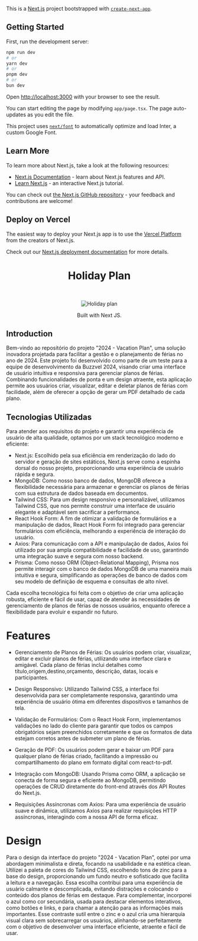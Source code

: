 This is a [Next.js](https://nextjs.org/) project bootstrapped with [`create-next-app`](https://github.com/vercel/next.js/tree/canary/packages/create-next-app).

## Getting Started

First, run the development server:

```bash
npm run dev
# or
yarn dev
# or
pnpm dev
# or
bun dev
```

Open [http://localhost:3000](http://localhost:3000) with your browser to see the result.

You can start editing the page by modifying `app/page.tsx`. The page auto-updates as you edit the file.

This project uses [`next/font`](https://nextjs.org/docs/basic-features/font-optimization) to automatically optimize and load Inter, a custom Google Font.

## Learn More

To learn more about Next.js, take a look at the following resources:

-   [Next.js Documentation](https://nextjs.org/docs) - learn about Next.js features and API.
-   [Learn Next.js](https://nextjs.org/learn) - an interactive Next.js tutorial.

You can check out [the Next.js GitHub repository](https://github.com/vercel/next.js/) - your feedback and contributions are welcome!

## Deploy on Vercel

The easiest way to deploy your Next.js app is to use the [Vercel Platform](https://vercel.com/new?utm_medium=default-template&filter=next.js&utm_source=create-next-app&utm_campaign=create-next-app-readme) from the creators of Next.js.

Check out our [Next.js deployment documentation](https://nextjs.org/docs/deployment) for more details.

<h1 align="center"> Holiday Plan </h1> <br>
<p align="center">
    <img src="https://i.pinimg.com/originals/73/17/91/731791a48ea86eca290be2678160464d.png" alt="Holiday plan">
</p>

<p align="center">
 Built with Next JS.
</p>

## Introduction

Bem-vindo ao repositório do projeto "2024 - Vacation Plan", uma solução inovadora projetada para facilitar a gestão e o planejamento de férias no ano de 2024. Este projeto foi desenvolvido como parte de um teste para a equipe de desenvolvimento da Buzzvel 2024, visando criar uma interface de usuário intuitiva e responsiva para gerenciar planos de férias. Combinando funcionalidades de ponta e um design atraente, esta aplicação permite aos usuários criar, visualizar, editar e deletar planos de férias com facilidade, além de oferecer a opção de gerar um PDF detalhado de cada plano.

## Tecnologias Utilizadas

<p>Para atender aos requisitos do projeto e garantir uma experiência de usuário de alta qualidade, optamos por um stack tecnológico moderno e eficiente:</p>

-   Next.js: Escolhido pela sua eficiência em renderização do lado do servidor e geração de sites estáticos, Next.js serve como a espinha dorsal do nosso projeto, proporcionando uma experiência de usuário rápida e segura. <br />
-   MongoDB: Como nosso banco de dados, MongoDB oferece a flexibilidade necessária para armazenar e gerenciar os planos de férias com sua estrutura de dados baseada em documentos.<br />
-   Tailwind CSS: Para um design responsivo e personalizável, utilizamos Tailwind CSS, que nos permite construir uma interface de usuário elegante e adaptável sem sacrificar a performance.<br />
-   React Hook Form: A fim de otimizar a validação de formulários e a manipulação de dados, React Hook Form foi integrado para gerenciar formulários com eficiência, melhorando a experiência de interação do usuário.<br />
-   Axios: Para comunicação com a API e manipulação de dados, Axios foi utilizado por sua ampla compatibilidade e facilidade de uso, garantindo uma integração suave e segura com nosso backend.<br />
-   Prisma: Como nosso ORM (Object-Relational Mapping), Prisma nos permite interagir com o banco de dados MongoDB de uma maneira mais intuitiva e segura, simplificando as operações de banco de dados com seu modelo de definição de esquema e consultas de alto nível.<br />

<p>Cada escolha tecnológica foi feita com o objetivo de criar uma aplicação robusta, eficiente e fácil de usar, capaz de atender às necessidades de gerenciamento de planos de férias de nossos usuários, enquanto oferece a flexibilidade para evoluir e expandir no futuro.</p>

# Features

-   Gerenciamento de Planos de Férias: Os usuários podem criar, visualizar, editar e excluir planos de férias, utilizando uma interface clara e amigável. Cada plano de férias inclui detalhes como título,origem,destino,orçamento, descrição, datas, locais e participantes.<br />

-   Design Responsivo: Utilizando Tailwind CSS, a interface foi desenvolvida para ser completamente responsiva, garantindo uma experiência de usuário ótima em diferentes dispositivos e tamanhos de tela.<br />

-   Validação de Formulários: Com o React Hook Form, implementamos validações no lado do cliente para garantir que todos os campos obrigatórios sejam preenchidos corretamente e que os formatos de data estejam corretos antes de submeter um plano de férias.<br />

-   Geração de PDF: Os usuários podem gerar e baixar um PDF para qualquer plano de férias criado, facilitando a impressão ou compartilhamento do plano em formato digital com react-to-pdf.<br />

-   Integração com MongoDB: Usando Prisma como ORM, a aplicação se conecta de forma segura e eficiente ao MongoDB, permitindo operações de CRUD diretamente do front-end através dos API Routes do Next.js.<br />

-   Requisições Assíncronas com Axios: Para uma experiência de usuário suave e dinâmica, utilizamos Axios para realizar requisições HTTP assíncronas, interagindo com a nossa API de forma eficaz.<br />

# Design

<p>
Para o design da interface do projeto "2024 - Vacation Plan", optei por uma abordagem minimalista e direta, focando na usabilidade e na estética clean. Utilizei a paleta de cores do Tailwind CSS, escolhendo tons de zinc para a base do design, proporcionando um fundo neutro e sofisticado que facilita a leitura e a navegação. Essa escolha contribui para uma experiência de usuário calmante e descomplicada, evitando distrações e colocando o conteúdo dos planos de férias em destaque. Para complementar, incorporei o azul como cor secundária, usada para destacar elementos interativos, como botões e links, e para chamar a atenção para as informações mais importantes. Esse contraste sutil entre o zinc e o azul cria uma hierarquia visual clara sem sobrecarregar os usuários, alinhando-se perfeitamente com o objetivo de desenvolver uma interface eficiente, atraente e fácil de usar.
 </p>
